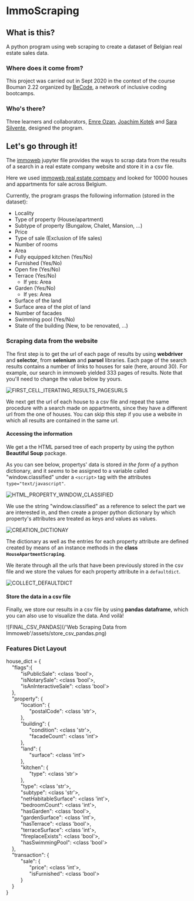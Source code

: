 # ImmoScraping

## What is this?

A python program using web scraping to create a dataset of Belgian real estate sales data.   

### Where does it come from?

This project was carried out in Sept 2020 in the context of the course Bouman 2.22 organized by [BeCode](https://github.com/becodeorg), a network of inclusive coding bootcamps.

### Who's there?

Three learners and collaborators, [Emre Ozan](https://github.com/mremreozan), [Joachim Kotek](https://github.com/jotwo) and [Sara Silvente](https://github.com/silventesa), designed the program.


## Let's go through it!

The [immoweb](https://github.com/mremreozan/immoweb_scraping/blob/master/immoweb.ipynb) jupyter file provides the ways to scrap data from the results of a search in a real estate company website and store it in a csv file.

Here we used [immoweb real estate company](https://www.immoweb.be/en) and looked for 10000 houses and appartments for sale across Belgium.

Currently, the program grasps the following information (stored in the dataset):
- Locality
- Type of property (House/apartment)
- Subtype of property (Bungalow, Chalet, Mansion, ...)
- Price
- Type of sale (Exclusion of life sales)
- Number of rooms
- Area
- Fully equipped kitchen (Yes/No)
- Furnished (Yes/No)
- Open fire (Yes/No)
- Terrace (Yes/No) 
    - If yes: Area
- Garden (Yes/No)
   - If yes: Area
- Surface of the land
- Surface area of the plot of land
- Number of facades
- Swimming pool (Yes/No)
- State of the building (New, to be renovated, ...)


### Scraping data from the website

The first step is to get the url of each page of results by using **webdriver** and **selector**, from **selenium** and **parsel** libraries. 
Each page of the search results contains a number of links to houses for sale (here, around 30). For example, our search in immoweb yielded 333 pages of results. Note that you'll need to change the value below by yours. 

![FIRST_CELL_ITERATING_RESULTS_PAGESURLS](/assets/sc1.png)

We next get the url of each house to a csv file and repeat the same procedure with a search made on appartments, since they have a different url from the one of houses. You can skip this step if you use a website in which all results are contained in the same url. 

#### Accessing the information

We get a the HTML parsed tree of each property by using the python **Beautiful Soup** package.

As you can see below, propertys' data is stored _in the form of_ a python dictionary, and it _seems_ to be assigned to a variable called "window.classified" under a ``<script>`` tag with the attributes ``type="text/javascript"``. 

![HTML_PROPERTY_WINDOW_CLASSIFIED](/assets/window_classified_good.png)

We use the string "window.classified" as a reference to select the part we are interested in, and then create a proper python dictionary by which property's attributes are treated as keys and values as values.

![CREATION_DICTIONAY](/assets/dictionary.png)

The dictionary as well as the entries for each property attribute are defined created by means of an instance methods in the **class `HouseApartmentScraping`**. 

We iterate through all the urls that have been previously stored in the csv file and we store the values for each property attribute in a ``defaultdict``.

![COLLECT_DEFAULTDICT](/assets/collect_defaultdict.png)

#### Store the data in a csv file

Finally, we store our results in a csv file by using **pandas dataframe**, which you can also use to visualize the data. And voilà!

![FINAL_CSV_PANDAS](/'Web Scraping Data from Immoweb'/assets/store_csv_pandas.png)


### Features Dict Layout

house_dict = {
<br />&nbsp;&nbsp;&nbsp;        "flags":{
<br />&nbsp;&nbsp;&nbsp;        &nbsp; &nbsp; &nbsp;        "isPublicSale": <class 'bool'>,
<br />&nbsp;&nbsp;&nbsp;        &nbsp; &nbsp; &nbsp;        "isNotarySale": <class 'bool'>,
<br />&nbsp;&nbsp;&nbsp;        &nbsp; &nbsp; &nbsp;        "isAnInteractiveSale": <class 'bool'>
<br />&nbsp;&nbsp;&nbsp;        },
<br />&nbsp;&nbsp;&nbsp;        "property": {
<br />&nbsp;&nbsp;&nbsp;        &nbsp; &nbsp; &nbsp;        "location": {
<br />&nbsp;&nbsp;&nbsp;        &nbsp; &nbsp; &nbsp;        &nbsp; &nbsp; &nbsp;           "postalCode": <class 'str'>,
<br />&nbsp;&nbsp;&nbsp;        &nbsp; &nbsp; &nbsp;        },
<br />&nbsp;&nbsp;&nbsp;        &nbsp; &nbsp; &nbsp;        "building": {
<br />&nbsp;&nbsp;&nbsp;        &nbsp; &nbsp; &nbsp;        &nbsp; &nbsp; &nbsp;           "condition": <class 'str'>,
<br />&nbsp;&nbsp;&nbsp;        &nbsp; &nbsp; &nbsp;        &nbsp; &nbsp; &nbsp;           "facadeCount": <class 'int'>
<br />&nbsp;&nbsp;&nbsp;        &nbsp; &nbsp; &nbsp;        },
<br />&nbsp;&nbsp;&nbsp;        &nbsp; &nbsp; &nbsp;        "land": {
<br />&nbsp;&nbsp;&nbsp;        &nbsp; &nbsp; &nbsp;        &nbsp; &nbsp; &nbsp;           "surface": <class 'int'>
<br />&nbsp;&nbsp;&nbsp;        &nbsp; &nbsp; &nbsp;        },
<br />&nbsp;&nbsp;&nbsp;        &nbsp; &nbsp; &nbsp;        "kitchen": {
<br />&nbsp;&nbsp;&nbsp;        &nbsp; &nbsp; &nbsp;        &nbsp; &nbsp; &nbsp;           "type": <class 'str'>
<br />&nbsp;&nbsp;&nbsp;        &nbsp; &nbsp; &nbsp;        },
<br />&nbsp;&nbsp;&nbsp;        &nbsp; &nbsp; &nbsp;        "type": <class 'str'>,
<br />&nbsp;&nbsp;&nbsp;        &nbsp; &nbsp; &nbsp;        "subtype": <class 'str'>,
<br />&nbsp;&nbsp;&nbsp;        &nbsp; &nbsp; &nbsp;        "netHabitableSurface": <class 'int'>,
<br />&nbsp;&nbsp;&nbsp;        &nbsp; &nbsp; &nbsp;        "bedroomCount": <class 'int'>,
<br />&nbsp;&nbsp;&nbsp;        &nbsp; &nbsp; &nbsp;        "hasGarden": <class 'bool'>,
<br />&nbsp;&nbsp;&nbsp;        &nbsp; &nbsp; &nbsp;        "gardenSurface": <class 'int'>,
<br />&nbsp;&nbsp;&nbsp;        &nbsp; &nbsp; &nbsp;        "hasTerrace": <class 'bool'>,
<br />&nbsp;&nbsp;&nbsp;        &nbsp; &nbsp; &nbsp;        "terraceSurface": <class 'int'>,
<br />&nbsp;&nbsp;&nbsp;        &nbsp; &nbsp; &nbsp;        "fireplaceExists": <class 'bool'>,
<br />&nbsp;&nbsp;&nbsp;        &nbsp; &nbsp; &nbsp;        "hasSwimmingPool": <class 'bool'>
<br />&nbsp;&nbsp;&nbsp;        },
<br />&nbsp;&nbsp;&nbsp;        "transaction": {
<br />&nbsp;&nbsp;&nbsp;        &nbsp; &nbsp; &nbsp;        "sale": { 
<br />&nbsp;&nbsp;&nbsp;        &nbsp; &nbsp; &nbsp;        &nbsp; &nbsp; &nbsp;           "price": <class 'int'>,
<br />&nbsp;&nbsp;&nbsp;        &nbsp; &nbsp; &nbsp;        &nbsp; &nbsp; &nbsp;           "isFurnished": <class 'bool'>
<br />&nbsp;&nbsp;&nbsp;        &nbsp; &nbsp; &nbsp;        }
<br />&nbsp;&nbsp;&nbsp;        }
<br />}
